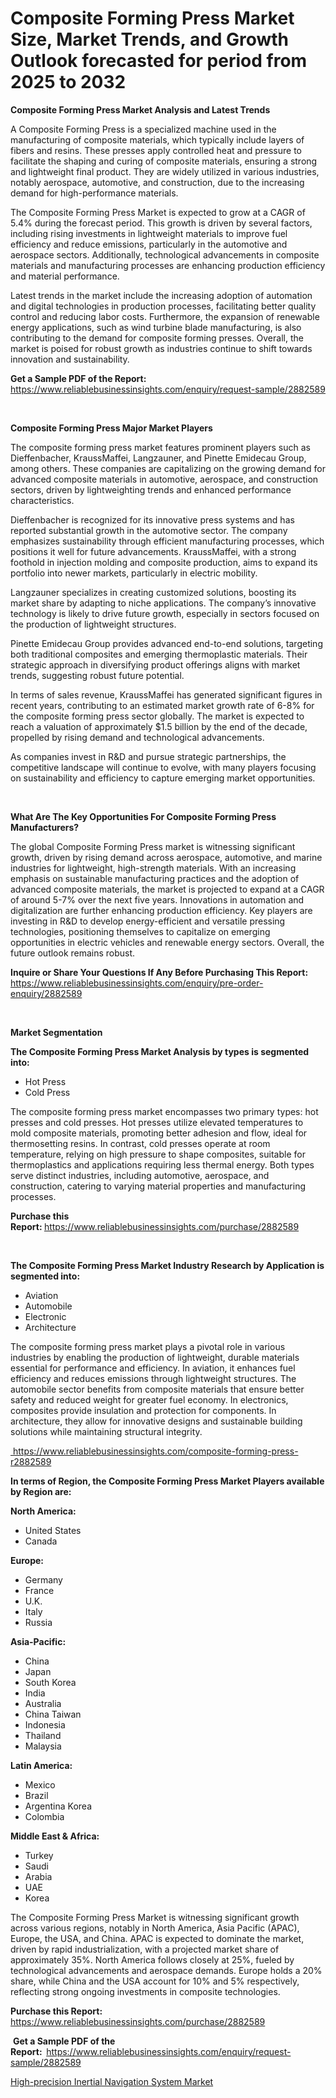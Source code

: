 <p><h1>Composite Forming Press Market Size, Market Trends, and Growth Outlook forecasted for period from 2025 to 2032</h1></p><p><strong>Composite Forming Press Market Analysis and Latest Trends</strong></p>
<p><p>A Composite Forming Press is a specialized machine used in the manufacturing of composite materials, which typically include layers of fibers and resins. These presses apply controlled heat and pressure to facilitate the shaping and curing of composite materials, ensuring a strong and lightweight final product. They are widely utilized in various industries, notably aerospace, automotive, and construction, due to the increasing demand for high-performance materials.</p><p>The Composite Forming Press Market is expected to grow at a CAGR of 5.4% during the forecast period. This growth is driven by several factors, including rising investments in lightweight materials to improve fuel efficiency and reduce emissions, particularly in the automotive and aerospace sectors. Additionally, technological advancements in composite materials and manufacturing processes are enhancing production efficiency and material performance. </p><p>Latest trends in the market include the increasing adoption of automation and digital technologies in production processes, facilitating better quality control and reducing labor costs. Furthermore, the expansion of renewable energy applications, such as wind turbine blade manufacturing, is also contributing to the demand for composite forming presses. Overall, the market is poised for robust growth as industries continue to shift towards innovation and sustainability.</p></p>
<p><strong>Get a Sample PDF of the Report:&nbsp;</strong> <a href="https://www.reliablebusinessinsights.com/enquiry/request-sample/2882589?utm_campaign=3084&utm_medium=2&utm_source=Github&utm_content=ia&utm_term=13032025&utm_id=composite-forming-press">https://www.reliablebusinessinsights.com/enquiry/request-sample/2882589</a></p>
<p>&nbsp;</p>
<p><strong>Composite Forming Press Major Market Players</strong></p>
<p><p>The composite forming press market features prominent players such as Dieffenbacher, KraussMaffei, Langzauner, and Pinette Emidecau Group, among others. These companies are capitalizing on the growing demand for advanced composite materials in automotive, aerospace, and construction sectors, driven by lightweighting trends and enhanced performance characteristics.</p><p>Dieffenbacher is recognized for its innovative press systems and has reported substantial growth in the automotive sector. The company emphasizes sustainability through efficient manufacturing processes, which positions it well for future advancements. KraussMaffei, with a strong foothold in injection molding and composite production, aims to expand its portfolio into newer markets, particularly in electric mobility.</p><p>Langzauner specializes in creating customized solutions, boosting its market share by adapting to niche applications. The company’s innovative technology is likely to drive future growth, especially in sectors focused on the production of lightweight structures. </p><p>Pinette Emidecau Group provides advanced end-to-end solutions, targeting both traditional composites and emerging thermoplastic materials. Their strategic approach in diversifying product offerings aligns with market trends, suggesting robust future potential.</p><p>In terms of sales revenue, KraussMaffei has generated significant figures in recent years, contributing to an estimated market growth rate of 6-8% for the composite forming press sector globally. The market is expected to reach a valuation of approximately $1.5 billion by the end of the decade, propelled by rising demand and technological advancements.</p><p>As companies invest in R&D and pursue strategic partnerships, the competitive landscape will continue to evolve, with many players focusing on sustainability and efficiency to capture emerging market opportunities.</p></p>
<p>&nbsp;</p>
<p><strong>What Are The Key Opportunities For Composite Forming Press Manufacturers?</strong></p>
<p><p>The global Composite Forming Press market is witnessing significant growth, driven by rising demand across aerospace, automotive, and marine industries for lightweight, high-strength materials. With an increasing emphasis on sustainable manufacturing practices and the adoption of advanced composite materials, the market is projected to expand at a CAGR of around 5-7% over the next five years. Innovations in automation and digitalization are further enhancing production efficiency. Key players are investing in R&D to develop energy-efficient and versatile pressing technologies, positioning themselves to capitalize on emerging opportunities in electric vehicles and renewable energy sectors. Overall, the future outlook remains robust.</p></p>
<p><strong>Inquire or Share Your Questions If Any Before Purchasing This Report:</strong> <a href="https://www.reliablebusinessinsights.com/enquiry/pre-order-enquiry/2882589?utm_campaign=3084&utm_medium=2&utm_source=Github&utm_content=ia&utm_term=13032025&utm_id=composite-forming-press">https://www.reliablebusinessinsights.com/enquiry/pre-order-enquiry/2882589</a></p>
<p>&nbsp;</p>
<p><strong>Market Segmentation</strong></p>
<p><strong>The Composite Forming Press Market Analysis by types is segmented into:</strong></p>
<p><ul><li>Hot Press</li><li>Cold Press</li></ul></p>
<p><p>The composite forming press market encompasses two primary types: hot presses and cold presses. Hot presses utilize elevated temperatures to mold composite materials, promoting better adhesion and flow, ideal for thermosetting resins. In contrast, cold presses operate at room temperature, relying on high pressure to shape composites, suitable for thermoplastics and applications requiring less thermal energy. Both types serve distinct industries, including automotive, aerospace, and construction, catering to varying material properties and manufacturing processes.</p></p>
<p><strong>Purchase this Report:&nbsp;</strong><a href="https://www.reliablebusinessinsights.com/purchase/2882589?utm_campaign=3084&utm_medium=2&utm_source=Github&utm_content=ia&utm_term=13032025&utm_id=composite-forming-press">https://www.reliablebusinessinsights.com/purchase/2882589</a></p>
<p>&nbsp;</p>
<p><strong>The Composite Forming Press Market Industry Research by Application is segmented into:</strong></p>
<p><ul><li>Aviation</li><li>Automobile</li><li>Electronic</li><li>Architecture</li></ul></p>
<p><p>The composite forming press market plays a pivotal role in various industries by enabling the production of lightweight, durable materials essential for performance and efficiency. In aviation, it enhances fuel efficiency and reduces emissions through lightweight structures. The automobile sector benefits from composite materials that ensure better safety and reduced weight for greater fuel economy. In electronics, composites provide insulation and protection for components. In architecture, they allow for innovative designs and sustainable building solutions while maintaining structural integrity.</p></p>
<p><a href="https://www.reliablebusinessinsights.com/composite-forming-press-r2882589?utm_campaign=3084&utm_medium=2&utm_source=Github&utm_content=ia&utm_term=13032025&utm_id=composite-forming-press">&nbsp;https://www.reliablebusinessinsights.com/composite-forming-press-r2882589</a></p>
<p><strong>In terms of Region, the Composite Forming Press Market Players available by Region are:</strong></p>
<p>
    <p> <strong> North America: </strong>
        <ul>
            <li>United States</li>
            <li>Canada</li>
        </ul>
        </p> 
    <p> <strong> Europe: </strong>
        <ul>
            <li>Germany</li>
            <li>France</li>
            <li>U.K.</li>
            <li>Italy</li>
            <li>Russia</li>
        </ul>
        </p> 
    <p> <strong> Asia-Pacific: </strong>
        <ul>
            <li>China</li>
            <li>Japan</li>
            <li>South Korea</li>
            <li>India</li>
            <li>Australia</li>
            <li>China Taiwan</li>
            <li>Indonesia</li>
            <li>Thailand</li>
            <li>Malaysia</li>
        </ul>
        </p> 
    <p> <strong> Latin America: </strong>
        <ul>
            <li>Mexico</li>
            <li>Brazil</li>
            <li>Argentina Korea</li>
            <li>Colombia</li>
        </ul>
        </p> 
    <p> <strong> Middle East & Africa: </strong>
        <ul>
            <li>Turkey</li>
            <li>Saudi</li>
            <li>Arabia</li>
            <li>UAE</li>
            <li>Korea</li>
        </ul>
    </p>
    </p>
<p><p>The Composite Forming Press Market is witnessing significant growth across various regions, notably in North America, Asia Pacific (APAC), Europe, the USA, and China. APAC is expected to dominate the market, driven by rapid industrialization, with a projected market share of approximately 35%. North America follows closely at 25%, fueled by technological advancements and aerospace demands. Europe holds a 20% share, while China and the USA account for 10% and 5% respectively, reflecting strong ongoing investments in composite technologies.</p></p>
<p><strong>Purchase this Report: </strong><a href="https://www.reliablebusinessinsights.com/purchase/2882589?utm_campaign=3084&utm_medium=2&utm_source=Github&utm_content=ia&utm_term=13032025&utm_id=composite-forming-press">https://www.reliablebusinessinsights.com/purchase/2882589</a></p>
<p>&nbsp;<strong>Get a Sample PDF of the Report:&nbsp;&nbsp;</strong><a href="https://www.reliablebusinessinsights.com/enquiry/request-sample/2882589?utm_campaign=3084&utm_medium=2&utm_source=Github&utm_content=ia&utm_term=13032025&utm_id=composite-forming-press">https://www.reliablebusinessinsights.com/enquiry/request-sample/2882589</a></p>
<p><strong></strong></p>
<p><p><a href="https://github.com/voigttyagi/Market-Research-Report-List-1/blob/main/high-precision-inertial-navigation-system-market.md?utm_campaign=3084&utm_medium=2&utm_source=Github&utm_content=ia&utm_term=13032025&utm_id=composite-forming-press">High-precision Inertial Navigation System Market</a></p></p>
